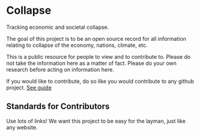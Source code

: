 # Collapse
Tracking economic and societal collapse.

The goal of this project is to be an open source record for all information relating to collapse of the economy, nations, climate, etc.

This is a public resource for people to view and to contribute to.
Please do not take the information here as a matter of fact. Please do your own research before acting on information here.

If you would like to contribute, do so like you would contribute to any github project. [See guide](https://docs.github.com/en/get-started/quickstart/contributing-to-projects)

## Standards for Contributors

Use lots of links! We want this project to be easy for the layman, just like any website.
